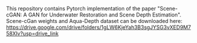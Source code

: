 This repository contains Pytorch implementation of the paper "Scene-cGAN: A GAN for Underwater Restoration and Scene Depth Estimation".
Scene-cGan weights and Aqua-Depth dataset can be downloaded here: https://drive.google.com/drive/folders/1gLW6KjeYah3B3sgJYSG3vXED9M758XIv?usp=drive_link


